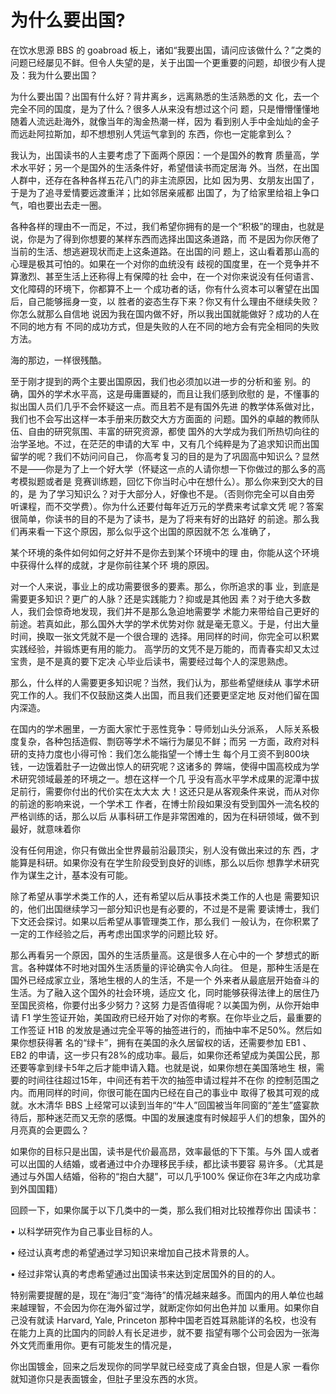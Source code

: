 # 为什么要出国?

在饮水思源 BBS 的 goabroad 板上，诸如“我要出国，请问应该做什么？”之类的问题已经屡见不鲜。但令人失望的是，关于出国一个更重要的问题，却很少有人提及：我为什么要出国？

为什么要出国？出国有什么好？背井离乡，远离熟悉的生活熟悉的文 化，去一个完全不同的国度，是为了什么？很多人从来没有想过这个问 题，只是懵懵懂懂地随着人流远赴海外，就像当年的淘金热潮一样，因为 看到别人手中金灿灿的金子而远赴阿拉斯加，却不想想别人凭运气拿到的 东西，你也一定能拿到么？

我认为，出国读书的人主要考虑了下面两个原因：一个是国外的教育 质量高，学术水平好；另一个是国外的生活条件好，希望借读书而定居海 外。当然，在出国人群中，还存在各种各样五花八门的非主流原因，比如 因为男、女朋友出国了，于是为了追寻爱情要远渡重洋；比如邻居亲戚都 出国了，为了给家里给祖上争口气，咱也要出去走一圈。

各种各样的理由不一而足，不过，我们希望你拥有的是一个“积极”的理由，也就是说，你是为了得到你想要的某样东西而选择出国这条道路，而 不是因为你厌倦了当前的生活、想逃避现状而走上这条道路。在出国的问 题上，这山看着那山高的心理是极其可怕的。如果在一个对你的血统没有 歧视的国度里，在一个竞争并不算激烈、甚至生活上还称得上有保障的社 会中，在一个对你来说没有任何语言、文化障碍的环境下，你都算不上一 个成功者的话，你有什么资本可以奢望在出国后，自己能够摇身一变，以 胜者的姿态生存下来？你又有什么理由不继续失败？你怎么就那么自信地 说因为我在国内做不好，所以我出国就能做好？成功的人在不同的地方有 不同的成功方式，但是失败的人在不同的地方会有完全相同的失败方法。

海的那边，一样很残酷。

至于刚才提到的两个主要出国原因，我们也必须加以进一步的分析和鉴 别。的确，国外的学术水平高，这是毋庸置疑的，而且让我们感到欣慰的 是，不懂事的拟出国人员们几乎不会怀疑这一点。而且若不是有国外先进 的教学体系做对比，我们也不会写出这样一本手册来历数交大方方面面的 问题。国外的卓越的教师队伍、自由的研究氛围、丰富的研究资源，都使 国外的大学成为我们所热切向往的治学圣地。不过，在茫茫的申请的大军 中，又有几个纯粹是为了追求知识而出国留学的呢？我们不妨问问自己， 你高考复习的目的是为了巩固高中知识么？显然不是——你是为了上一个好大学（怀疑这一点的人请你想一下你做过的那么多的高考模拟题或者是 竞赛训练题，回忆下你当时心中在想什么）。那么你来到交大的目的，是 为了学习知识么？对于大部分人，好像也不是。（否则你完全可以自由旁 听课程，而不交学费）。你为什么还要付每年近万元的学费来考试拿文凭 呢？答案很简单，你读书的目的不是为了读书，是为了将来有好的出路好 的前途。那么我们再来看一下这个原因，那么似乎这个出国的原因就不怎 么准确了，

某个环境的条件如何如何之好并不是你去到某个环境中的理 由，你能从这个环境中获得什么样的成就，才是你前往某个环 境的原因。

对一个人来说，事业上的成功需要很多的要素。那么，你所追求的事 业，到底是需要更多知识？更广的人脉？还是实践能力？抑或是其他因 素？对于绝大多数人，我们会惊奇地发现，我们并不是那么急迫地需要学 术能力来带给自己更好的前途。若真如此，那么国外大学的学术优势对你 就是毫无意义。于是，付出大量时间，换取一张文凭就不是一个很合理的 选择。用同样的时间，你完全可以积累实践经验，并锻炼更有用的能力。 高学历的文凭不是万能的，而青春实却又太过宝贵，是不是真的要下定决 心毕业后读书，需要经过每个人的深思熟虑。

那么，什么样的人需要更多知识呢？当然，我们认为，那些希望继续从 事学术研究工作的人。我们不仅鼓励这类人出国，而且我们还要更坚定地 反对他们留在国内深造。

在国内的学术圈里，一方面大家忙于恶性竞争：导师划山头分派系， 人际关系极度复杂，各种包括造假、剽窃等学术不端行为屡见不鲜；而另 一方面，政府对科研的支持力度也小得可怜：我们怎么能指望一个博士生 每个月工资不到800块钱，一边饿着肚子一边做出惊人的研究呢？这诸多的 弊端，使得中国高校成为学术研究领域最差的环境之一。想在这样一个几 乎没有高水平学术成果的泥潭中拔足前行，需要你付出的代价实在太大太 大！这还只是从客观条件来说，而从对你的前途的影响来说，一个学术工 作者，在博士阶段如果没有受到国外一流名校的严格训练的话，那么以后 从事科研工作是非常困难的，因为在科研领域，做不到最好，就意味着你

没有任何用途，你只有做出全世界最前沿最顶尖，别人没有做出来过的东 西，才能算是科研。如果你没有在学生阶段受到良好的训练，那么以后你 想靠学术研究作为谋生之计，基本没有可能。

除了希望从事学术类工作的人，还有希望以后从事技术类工作的人也是 需要知识的，他们出国继续学习一部分知识也是有必要的，不过是不是需 要读博士，我们下文还会探讨。如果以后希望从事管理类工作，那么我们 一般认为，在你积累了一定的工作经验之后，再考虑出国求学的问题比较 好。

那么再看另一个原因，国外的生活质量高。这是很多人在心中的一个 梦想式的断言。各种媒体不时地对国外生活质量的评论确实令人向往。 但是，那种生活是在国外已经成家立业，落地生根的人的生活，不是一个 外来者从最底层开始奋斗的生活。为了融入这个国外的社会环境，适应文 化，同时能够获得法律上的居住乃至国民资格，你要付出多少努力？这努 力是否值得呢？以美国为例，从你开始申请 F1 学生签证开始，美国政府已经开始了对你的考察。在你毕业之后，最重要的工作签证 H1B 的发放是通过完全平等的抽签进行的，而抽中率不足50%。然后如果你想获得著 名的“绿卡”，拥有在美国的永久居留权的话，还需要参加 EB1 、 EB2 的申请，这一步只有28%的成功率。最后，如果你还希望成为美国公民，那 还要等拿到绿卡5年之后才能申请入籍。也就是说，如果你想在美国落地生 根，需要的时间往往超过15年，中间还有若干次的抽签申请过程并不在你 的控制范围之内。而用同样的时间，你很可能在国内已经在自己的事业中 取得了极其可观的成就。水木清华 BBS 上经常可以读到当年的“牛人”回国被当年同窗的“差生”盛宴款待后，那种迷茫而又无奈的感慨。中国的发展速度有时候超乎人们的想象，国外的月亮真的会更圆么？

如果你的目标只是出国，读书是代价最高昂，效率最低的下下策。与外 国人或者可以出国的人结婚，或者通过中介办理移民手续，都比读书要容 易许多。（尤其是通过与外国人结婚，俗称的“抱白大腿”，可以几乎100% 保证你在3年之内成功拿到外国国籍）

回顾一下，如果你属于以下几类中的一类，那么我们相对比较推荐你出 国读书：

• 以科学研究作为自己事业目标的人。

• 经过认真考虑的希望通过学习知识来增加自己技术背景的人。

• 经过非常认真的考虑希望通过出国读书来达到定居国外的目的的人。

特别需要提醒的是，现在“海归”变“海待”的情况越来越多。而国内的用人单位也越来越理智，不会因为你在海外留过学，就断定你如何出色并加 以重用。如果你自己没有就读 Harvard, Yale, Princeton 那种中国老百姓耳熟能详的名校，也没有在能力上真的比国内的同龄人有长足进步，就不要 指望有哪个公司会因为一张海外文凭而重用你。更有可能发生的情况是，

你出国镀金，回来之后发现你的同学早就已经变成了真金白银，但是人家 一看你就知道你只是表面镀金，但肚子里没东西的水货。

